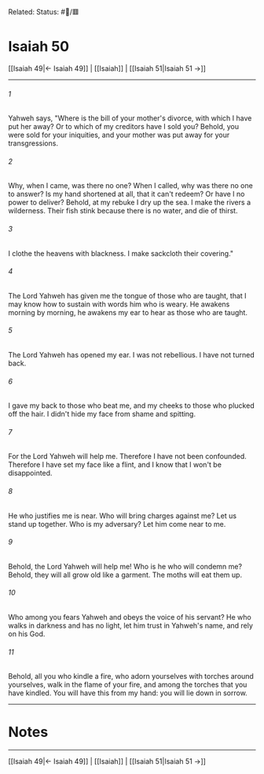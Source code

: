 Related:
Status: #📖/🟥
# Isaiah 50

[[Isaiah 49|← Isaiah 49]] | [[Isaiah]] | [[Isaiah 51|Isaiah 51 →]]
***



###### 1 
Yahweh says, "Where is the bill of your mother's divorce, with which I have put her away? Or to which of my creditors have I sold you? Behold, you were sold for your iniquities, and your mother was put away for your transgressions. 

###### 2 
Why, when I came, was there no one? When I called, why was there no one to answer? Is my hand shortened at all, that it can't redeem? Or have I no power to deliver? Behold, at my rebuke I dry up the sea. I make the rivers a wilderness. Their fish stink because there is no water, and die of thirst. 

###### 3 
I clothe the heavens with blackness. I make sackcloth their covering." 

###### 4 
The Lord Yahweh has given me the tongue of those who are taught, that I may know how to sustain with words him who is weary. He awakens morning by morning, he awakens my ear to hear as those who are taught. 

###### 5 
The Lord Yahweh has opened my ear. I was not rebellious. I have not turned back. 

###### 6 
I gave my back to those who beat me, and my cheeks to those who plucked off the hair. I didn't hide my face from shame and spitting. 

###### 7 
For the Lord Yahweh will help me. Therefore I have not been confounded. Therefore I have set my face like a flint, and I know that I won't be disappointed. 

###### 8 
He who justifies me is near. Who will bring charges against me? Let us stand up together. Who is my adversary? Let him come near to me. 

###### 9 
Behold, the Lord Yahweh will help me! Who is he who will condemn me? Behold, they will all grow old like a garment. The moths will eat them up. 

###### 10 
Who among you fears Yahweh and obeys the voice of his servant? He who walks in darkness and has no light, let him trust in Yahweh's name, and rely on his God. 

###### 11 
Behold, all you who kindle a fire, who adorn yourselves with torches around yourselves, walk in the flame of your fire, and among the torches that you have kindled. You will have this from my hand: you will lie down in sorrow.

---
# Notes


***
[[Isaiah 49|← Isaiah 49]] | [[Isaiah]] | [[Isaiah 51|Isaiah 51 →]]
